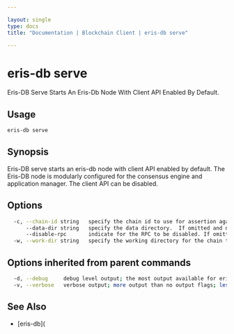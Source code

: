 ```yaml
---

layout: single
type: docs
title: "Documentation | Blockchain Client | eris-db serve"

---
```


# eris-db serve

Eris-DB Serve Starts An Eris-Db Node With Client API Enabled By Default.

## Usage

```bash
eris-db serve
```

## Synopsis

Eris-DB serve starts an eris-db node with client API enabled by default.
The Eris-DB node is modularly configured for the consensus engine and application
manager.  The client API can be disabled.


## Options

```bash
  -c, --chain-id string   specify the chain id to use for assertion against the genesis file or the existing state. If omitted, and no id is set in $CHAIN_ID, then assert_chain_id is used from the configuration file.
      --data-dir string   specify the data directory.  If omitted and not set in $ERIS_DB_DATADIR, <working_directory>/data is taken.
      --disable-rpc       indicate for the RPC to be disabled. If omitted the RPC is enabled by default, unless (deprecated) $ERISDB_API is set to false.
  -w, --work-dir string   specify the working directory for the chain to run.  If omitted, and no path set in $ERIS_DB_WORKDIR, the current working directory is taken.
```

## Options inherited from parent commands

```bash
  -d, --debug     debug level output; the most output available for eris-db; if it is too chatty use verbose flag; default respects $ERIS_DB_DEBUG
  -v, --verbose   verbose output; more output than no output flags; less output than debug level; default respects $ERIS_DB_VERBOSE
```



## See Also
* [eris-db](